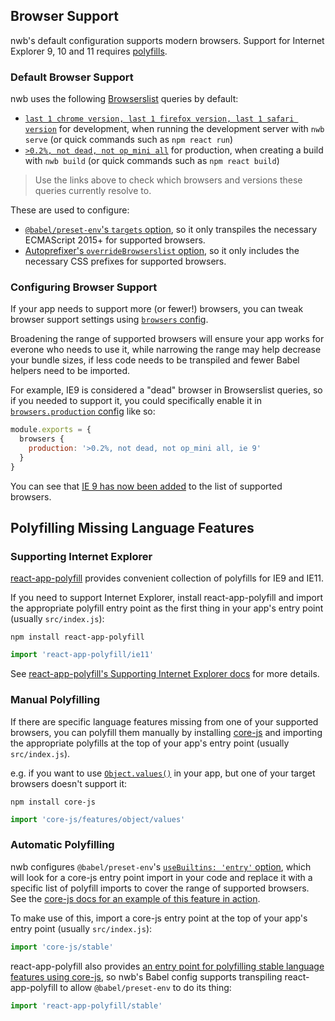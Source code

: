 ## Browser Support

nwb's default configuration supports modern browsers. Support for Internet Explorer 9, 10 and 11 requires [polyfills](#supporting-internet-explorer).

### Default Browser Support

nwb uses the following [Browserslist](https://github.com/browserslist/browserslist#browserslist-) queries by default:

- [`last 1 chrome version, last 1 firefox version, last 1 safari version`](https://browserl.ist/?q=last+1+chrome+version%2C+last+1+firefox+version%2C+last+1+safari+version) for development, when running the development server with `nwb serve` (or quick commands such as `npm react run`)
- [`>0.2%, not dead, not op_mini all`](https://browserl.ist/?q=%3E0.2%25%2C+not+dead%2C+not+op_mini+all) for production, when creating a build with `nwb build` (or quick commands such as `npm react build`)

> Use the links above to check which browsers and versions these queries currently resolve to.

These are used to configure:

- [`@babel/preset-env`'s `targets` option](https://babeljs.io/docs/en/babel-preset-env#targets), so it only transpiles the necessary ECMAScript 2015+ for supported browsers.
- [Autoprefixer's `overrideBrowserslist` option](https://github.com/postcss/autoprefixer#options), so it only includes the necessary CSS prefixes for supported browsers.

### Configuring Browser Support

If your app needs to support more (or fewer!) browsers, you can tweak browser support settings using [`browsers` config](https://github.com/insin/nwb/blob/master/docs/Configuration.md#browsers-string--arraystring--object).

Broadening the range of supported browsers will ensure your app works for everone who needs to use it, while narrowing the range may help decrease your bundle sizes, if less code needs to be transpiled and fewer Babel helpers need to be imported.

For example, IE9 is considered a "dead" browser in Browserslist queries, so if you needed to support it, you could specifically enable it in [`browsers.production` config](https://github.com/insin/nwb/blob/master/docs/Configuration.md#browsers-string--arraystring--object) like so:

```js
module.exports = {
  browsers {
    production: '>0.2%, not dead, not op_mini all, ie 9'
  }
}
```

You can see that [IE 9 has now been added](https://browserl.ist/?q=%3E0.2%25%2C+not+dead%2C+not+op_mini+all%2C+ie+9) to the list of supported browsers.

## Polyfilling Missing Language Features

### Supporting Internet Explorer

[react-app-polyfill](https://github.com/facebook/create-react-app/tree/master/packages/react-app-polyfill#react-app-polyfill) provides convenient collection of polyfills for IE9 and IE11.

If you need to support Internet Explorer, install react-app-polyfill and import the appropriate polyfill entry point as the first thing in your app's entry point (usually `src/index.js`):

```
npm install react-app-polyfill
```
```js
import 'react-app-polyfill/ie11'
```

See [react-app-polyfill's Supporting Internet Explorer docs](https://github.com/facebook/create-react-app/tree/master/packages/react-app-polyfill#supporting-internet-explorer) for more details.

### Manual Polyfilling

If there are specific language features missing from one of your supported browsers, you can polyfill them manually by installing [core-js](https://github.com/zloirock/core-js#core-js) and importing the appropriate polyfills at the top of your app's entry point (usually `src/index.js`).

e.g. if you want to use [`Object.values()`](https://developer.mozilla.org/en-US/docs/Web/JavaScript/Reference/Global_objects/Object/values) in your app, but one of your target browsers doesn't support it:

```
npm install core-js
```
```js
import 'core-js/features/object/values'
```

### Automatic Polyfilling

nwb configures `@babel/preset-env`'s [`useBuiltins: 'entry'` option](https://babeljs.io/docs/en/next/babel-preset-env), which will look for a core-js entry point import in your code and replace it with a specific list of polyfill imports to cover the range of supported browsers. See the [core-js docs for an example of this feature in action](https://github.com/zloirock/core-js#babelpreset-env).

To make use of this, import a core-js entry point at the top of your app's entry point (usually `src/index.js`):

```js
import 'core-js/stable'
```

react-app-polyfill also provides [an entry point for polyfilling stable language features using core-js](https://github.com/facebook/create-react-app/tree/master/packages/react-app-polyfill#polyfilling-other-language-features), so nwb's Babel config supports transpiling react-app-polyfill to allow `@babel/preset-env` to do its thing:

```js
import 'react-app-polyfill/stable'
```
